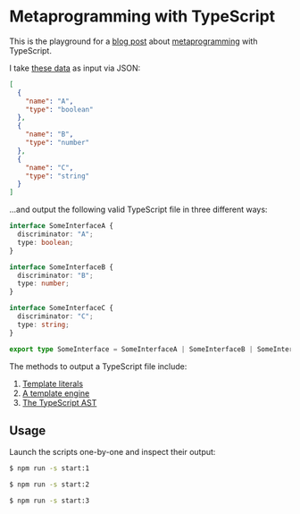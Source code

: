 # Metaprogramming with TypeScript

This is the playground for a [blog post](https://blog.whilenot.dev/posts/metaprogramming-with-typescript/) about [metaprogramming](https://en.wikipedia.org/wiki/Metaprogramming) with TypeScript.

I take [these data](./data/input.json) as input via JSON:

```json
[
  {
    "name": "A",
    "type": "boolean"
  },
  {
    "name": "B",
    "type": "number"
  },
  {
    "name": "C",
    "type": "string"
  }
]
```

...and output the following valid TypeScript file in three different ways:

```typescript
interface SomeInterfaceA {
  discriminator: "A";
  type: boolean;
}

interface SomeInterfaceB {
  discriminator: "B";
  type: number;
}

interface SomeInterfaceC {
  discriminator: "C";
  type: string;
}

export type SomeInterface = SomeInterfaceA | SomeInterfaceB | SomeInterfaceC;
```

The methods to output a TypeScript file include:

1. [Template literals](./src/1_template_literals.js)
1. [A template engine](./src/2_template_engine.js)
1. [The TypeScript AST](./src/3_typescript_ast.js)

## Usage

Launch the scripts one-by-one and inspect their output:

```bash
$ npm run -s start:1
```

```bash
$ npm run -s start:2
```

```bash
$ npm run -s start:3
```
